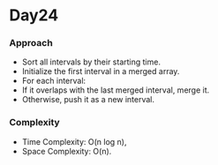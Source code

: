 # Day24

### Approach

- Sort all intervals by their starting time.
- Initialize the first interval in a merged array.
- For each interval:
- If it overlaps with the last merged interval, merge it.
- Otherwise, push it as a new interval.

### Complexity

- Time Complexity: O(n log n),
- Space Complexity: O(n).
